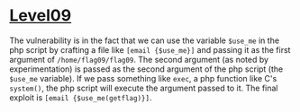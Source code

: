# [Level09](https://exploit-exercises.com/nebula/level09/)
The vulnerability is in the fact that we can use the variable `$use_me` in the
php script by crafting a file like `[email {$use_me}]` and passing it as the first
argument of `/home/flag09/flag09`. The second argument (as noted by experimentation)
is passed as the second argument of the php script (the `$use_me` variable). If
we pass something like `exec`, a php function like C's `system()`, the php script
will execute the argument passed to it. The final exploit is `[email {$use_me(getflag)}]`.
